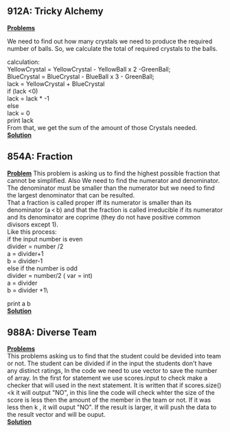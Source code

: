 ## 912A: Tricky Alchemy
[**Problems**](https://codeforces.com/problemset/problem/912/A) 

We need to find out how many crystals we need to produce the required number of balls. So, we calculate the total of required crystals to the balls.

calculation:\
   YellowCrystal =  YellowCrystal - YellowBall x 2 -GreenBall;\
    BlueCrystal = BlueCrystal - BlueBall x 3 - GreenBall;\
   lack = YellowCrystal + BlueCrystal\
   if (lack <0) \
  lack = lack * -1\
  else \
  lack = 0\
  print lack\
  From that, we get the sum of the amount of those Crystals needed.\
  [**Solution**](https://codeforces.com/contest/912/submission/42430769)
  
  ## 854A: Fraction 
[**Problem**](https://codeforces.com/problemset/problem/854/A)
This problem is asking us to find the highest possible fraction that cannot be simplified.
Also We need to find the numerator and denominator. The denominator must be smaller than the numerator but we need to find the largest denominator that can be resulted.\
That a fraction  is called proper iff its numerator is smaller than its denominator (a < b) and that the fraction is called irreducible if its numerator and its denominator are coprime (they do not have positive common divisors except 1).\
Like this process:\
if the input number is even\
	divider = number /2\
	a = divider+1\
	b = divider-1\
else if the number is odd\
	divider = number/2 ( var = int)\
	a = divider\
	b = divider +1\

print a b\
[**Solution**](https://codeforces.com/contest/854/submission/42445632)

## 988A: Diverse Team
[**Problems**](https://codeforces.com/problemset/problem/988/A) \
This problems asking us to find that the student could be devided into team or not.
The student can be divided if in the input the students don't have any distinct ratings,
In the code we need to use vector to save the number of array.
In the first for statement we use scores.input to check make a checker that will used in the next statement.
It is written that if scores.size()<k it will output "NO", in this line the code will check whter the size of the score is less then the amount of the member in the team or not.
If it was less then k , it will ouput "NO". If the result is larger, it will push the data to the result vector and will be ouput.\
[**Solution**](https://codeforces.com/contest/988/submission/42560970)
